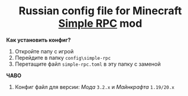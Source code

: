 <h1 align="center">Russian config file for Minecraft <a href="https://www.curseforge.com/minecraft/mc-mods/simple-discord-rpc">Simple RPC</a> mod</h1>

**Как установить конфиг?**
1. Откройте папу с игрой
2. Перейдите в папку `config\simple-rpc`
3. Перетащите файл `simple-rpc.toml` в эту папку с заменой

**ЧАВО**
1. Конфиг файл для версии: _Мода_ `3.2.x` и _Майнкрафта_ `1.19/20.x`
